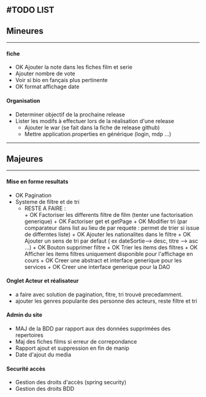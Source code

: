 #TODO LIST
--------------------
## Mineures
------------------------

#### fiche
+ OK Ajouter la note dans les fiches film et serie
+ Ajouter nombre de vote
+ Voir si bio en fançais plus pertinente
+ OK format affichage date

#### Organisation
+ Determiner objectif de la prochaine release  
+ Lister les modifs à effectuer lors de la réalisation d'une release
     + Ajouter le war (se fait dans la fiche de release github)
     + Mettre application.properties en générique (login, mdp ...)

------------------------------------
## Majeures
---------------------------------
#### Mise en forme resultats
+ OK Pagination 
+ Systeme de filtre et de tri
     + RESTE A FAIRE :     
      + OK Factoriser les differents filtre de film (tenter une factorisation generique)
      + OK Factoriser get et getPage
      + OK Modifier tri (par comparateur dans list au lieu de par requete : permet de trier si issue de differntes liste)
      + OK Ajouter les nationalites dans le filtre
      + OK Ajouter un sens de tri par defaut ( ex dateSortie--> desc, titre --> asc ...)
      + OK Bouton supprimer filtre
      + OK Trier les items des filtres
      + OK Afficher les items filtres uniquement disponible pour l'affichage en cours
      + OK Creer une abstract et interface generique pour les services
      + OK Creer une interface generique pour la DAO      


#### Onglet Acteur et réalisateur
+ a faire avec solution de pagination, fitre, tri trouvé precedamment. 
+ ajouter les genres popularite des personne des acteurs, reste filtre et tri

#### Admin du site
+ MAJ de la BDD par rapport aux des données supprimées des repertoires
+ Maj des fiches films si erreur de correpondance
+ Rapport ajout et suppression en fin de manip
+ Date d'ajout du media

#### Securité accès
+ Gestion des droits d'accès (spring security)
+ Gestion des droits BDD


